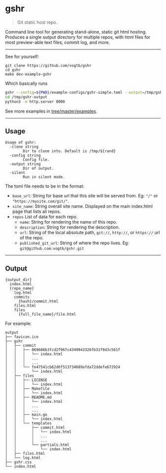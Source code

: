 # gshr

> Git static host repo.

Command line tool for generating stand-alone, static git html hosting. Produces a single output
directory for multiple repos, with html files for most preview-able text files, commit log, and
more.

---

See for yourself:

```
git clone https://github.com/vogtb/gshr
cd gshr
make dev-example-gshr
```

Which basically runs

```bash
gshr --config=${PWD}/example-configs/gshr-simple.toml --output=/tmp/gshr-output
cd /tmp/gshr-output
python3 -m http.server 8000
```

See more examples in [tree/master/examples](tree/master/examples).

---

## Usage

```
Usage of gshr:
  -clone string
    	Dir to clone into. Default is /tmp/${rand}
  -config string
    	Config file.
  -output string
    	Dir of output.
  -silent
    	Run in silent mode.
```

The toml file needs to be in the format:

* `base_url`: String for base url that this site will be served from. Eg: `"/"` or
  `"https://mysite.com/git/"`.  
* `site_name`: String overall site name. Displayed on the main index.html page that lists all
  repos.
* `repos` List of data for each repo.
  * `name`: String for rendering the name of this repo.
  * `description`: String for rendering the description.
  * `url`: String of the local absolute path, `git://`, `http://`, or `https://` url of the repo.
  * `published_git_url`: String of where the repo lives. Eg: `git@github.com:vogtb/gshr.git`

---

## Output

```text
{output_dir}
  index.html
  {repo_name}
    log.html
    commits
      {hash}/commit.html
    files.html
    files
      {full_file_name}/file.html
```

For example:

```text
output
├── favicon.ico
├── gshr
│   ├── commit
│   │   ├── 069606b3fcd2f96fc4349943326fb31f9d3c561f
│   │   │   └── index.html
│   │   │   ...
│   │   │   ...
│   │   └── fe47541cb62d6f513734089afda72ddefe672924
│   │       └── index.html
│   ├── files
│   │   ├── LICENSE
│   │   │   └── index.html
│   │   ├── Makefile
│   │   │   └── index.html
│   │   ├── README.md
│   │   │   └── index.html
│   │   │   ...
│   │   │   ...
│   │   ├── main.go
│   │   │   └── index.html
│   │   └── templates
│   │       ├── commit.html
│   │       │   └── index.html
│   │       │   ...
│   │       │   ...
│   │       └── partials.html
│   │           └── index.html
│   ├── files.html
│   └── log.html
├── gshr.css
└── index.html
```
